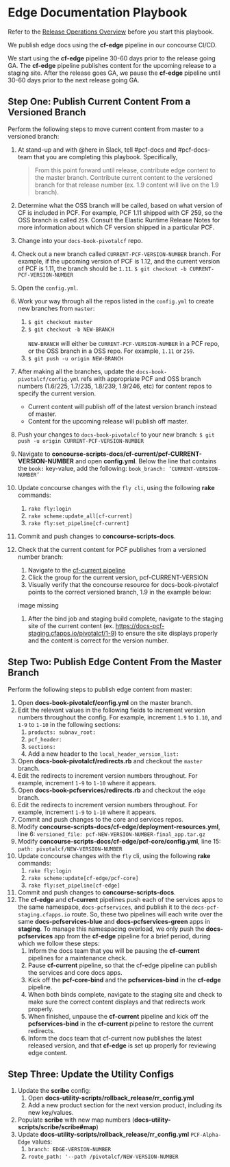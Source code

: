 # Edge Documentation Playbook

Refer to the [Release Operations Overview](https://github.com/pivotal-cf-experimental/docs-utility-scripts/blob/master/docs-ops-docs/release-operations-overview.md) before you start this playbook.

We publish edge docs using the **cf-edge** pipeline in our concourse CI/CD. 

We start using the **cf-edge** pipeline 30-60 days prior to the release going GA. The **cf-edge** pipeline publishes content for the upcoming release to a staging site. After the release goes GA, we pause the **cf-edge** pipeline until 30-60 days prior to the next release going GA.

## Step One: Publish Current Content From a Versioned Branch

Perform the following steps to move current content from master to a versioned branch:

1. At stand-up and with @here in Slack, tell #pcf-docs and #pcf-docs-team that you are completing this playbook. Specifically, 
	>From this point forward until release, contribute edge content to the master branch. Contribute current content to the versioned branch for that release number (ex. 1.9 content will live on the 1.9 branch). 
1. Determine what the OSS branch will be called, based on what version of CF is included in PCF. For example, PCF 1.11 shipped with CF 259, so the OSS branch is called `259`. Consult the Elastic Runtime Release Notes for more information about which CF version shipped in a particular PCF.
1. Change into your `docs-book-pivotalcf` repo.
1. Check out a new branch called `CURRENT-PCF-VERSION-NUMBER` branch. For example, if the upcoming version of PCF is 1.12, and the current version of PCF is 1.11, the branch should be `1.11`.
	`$ git checkout -b CURRENT-PCF-VERSION-NUMBER`
1. Open the `config.yml`.
1. Work your way through all the repos listed in the `config.yml` to create new branches from `master`:
	1. `$ git checkout master`
	1. `$ git checkout -b NEW-BRANCH`
		<br><br>`NEW-BRANCH` will either be `CURRENT-PCF-VERSION-NUMBER` in a PCF repo, or the OSS branch in a OSS repo. For example, `1.11` or `259`.
	1. `$ git push -u origin NEW-BRANCH`
1. After making all the branches, update the `docs-book-pivotalcf/config.yml` refs with appropriate PCF and OSS branch numbers (1.6/225, 1.7/235, 1.8/239, 1.9/246, etc) for content repos to specify the current version.
	* Current content will publish off of the latest version branch instead of master.
	* Content for the upcoming release will publish off master.
1. Push your changes to `docs-book-pivotalcf` to your new branch:
	`$ git push -u origin CURRENT-PCF-VERSION-NUMBER`
1. Navigate to **concourse-scripts-docs/cf-current/pcf-CURRENT-VERSION-NUMBER** and open **config.yml**. Below the line that contains the `book:` key-value, add the following:
`book_branch: ‘CURRENT-VERSION-NUMBER’`
1. Update concourse changes with the `fly cli`, using the following **rake** commands:
	1. `rake fly:login`
	1. `rake scheme:update_all[cf-current]`
	1. `rake fly:set_pipeline[cf-current]`
1. Commit and push changes to **concourse-scripts-docs**.
1. Check that the current content for PCF publishes from a versioned number branch: 
	1. Navigate to the [cf-current pipeline](https://p-concourse.wings.cf-app.com/teams/system-team-docs-docs-1-88aa/pipelines/cf-current)
	1. Click the group for the current version, pcf-CURRENT-VERSION
	1. Visually verify that the concourse resource for docs-book-pivotalcf points to the correct versioned branch, 1.9 in the example below: 

	image missing
	
	1. After the bind job and staging build complete, navigate to the staging site of the current content (ex. https://docs-pcf-staging.cfapps.io/pivotalcf/1-9) to ensure the site displays properly and the content is correct for the version number.

## Step Two: Publish Edge Content From the Master Branch

Perform the following steps to publish edge content from master:

1. Open **docs-book-pivotalcf/config.yml** on the master branch.
1. Edit the relevant values in the following fields to increment version numbers throughout the config. For example, increment `1.9` to `1.10`, and `1-9` to `1-10` in the following sections:
	1. `products: subnav_root:`
	1. `pcf_header:` 
	1. `sections: `
	1. Add a new header to the `local_header_version_list:`
1. Open **docs-book-pivotalcf/redirects.rb** and checkout the `master` branch. 
1. Edit the redirects to increment version numbers throughout. For example, increment `1-9` to `1-10` where it appears.
1. Open **docs-book-pcfservices/redirects.rb** and checkout the `edge` branch.
1. Edit the redirects to increment version numbers throughout. For example, increment `1-9` to `1-10` where it appears.
1. Commit and push changes to the core and services repos.
1. Modify **concourse-scripts-docs/cf-edge/deployment-resources.yml**, line 6: `versioned_file: pcf-NEW-VERSION-NUMBER-final_app.tar.gz`
1. Modify **concourse-scripts-docs/cf-edge/pcf-core/config.yml**, line 15: `path: pivotalcf/NEW-VERSION-NUMBER`
1. Update concourse changes with the `fly` cli, using the following **rake** commands:
	1. `rake fly:login`
	1. `rake scheme:update[cf-edge/pcf-core]`
	1. 	`rake fly:set_pipeline[cf-edge]`
1. Commit and push changes to **concourse-scripts-docs**.
1. The **cf-edge** and **cf-current** pipelines push each of the services apps to the same namespace, `docs-pcfservices`, and publish it to the `docs-pcf-staging.cfapps.io` route. So, these two pipelines will each write over the same **docs-pcfservices-blue** and **docs-pcfservices-green** apps in **staging**. To manage this namespacing overload, we only push the **docs-pcfservices** app from the **cf-edge** pipeline for a brief period, during which we follow these steps:
	1. Inform the docs team that you will be pausing the **cf-current** pipelines for a maintenance check.
	1. Pause **cf-current** pipeline, so that the cf-edge pipeline can publish the services and core docs apps.
	1. Kick off the **pcf-core-bind** and the **pcfservices-bind** in the **cf-edge** pipeline.
	1. When both binds complete, navigate to the staging site and check to make sure the correct content displays and that redirects work properly.
	1. When finished, unpause the **cf-current** pipeline and kick off the **pcfservices-bind** in the **cf-current** pipeline to restore the current redirects.
	1. Inform the docs team that cf-current now publishes the latest released version, and that **cf-edge** is set up properly for reviewing edge content.

## Step Three: Update the Utility Configs

1. Update the **scribe** config:
	1. Open **docs-utility-scripts/rollback_release/rr_config.yml**
	1. Add a new product section for the next version product, including its new key/values. 
1. Populate **scribe** with new map numbers (**docs-utility-scripts/scribe/scribe#map**)
1. Update **docs-utility-scripts/rollback_release/rr_config.yml** `PCF-Alpha-Edge` values:
	1. `branch: EDGE-VERSION-NUMBER`
	1. `route_path: '--path /pivotalcf/NEW-VERSION-NUMBER`

